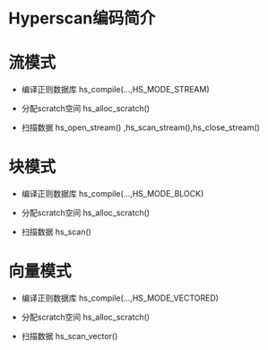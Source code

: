 # Hyperscan编码简介

# 流模式

- 编译正则数据库
		hs_compile(...,HS_MODE_STREAM)

- 分配scratch空间
		hs_alloc_scratch()

- 扫描数据
		hs_open_stream() ,hs_scan_stream(),hs_close_stream()

# 块模式

- 编译正则数据库
		hs_compile(...,HS_MODE_BLOCK)

- 分配scratch空间
		hs_alloc_scratch()

- 扫描数据
		hs_scan()

# 向量模式

- 编译正则数据库
		hs_compile(...,HS_MODE_VECTORED)

- 分配scratch空间
		hs_alloc_scratch()

- 扫描数据
		hs_scan_vector()
